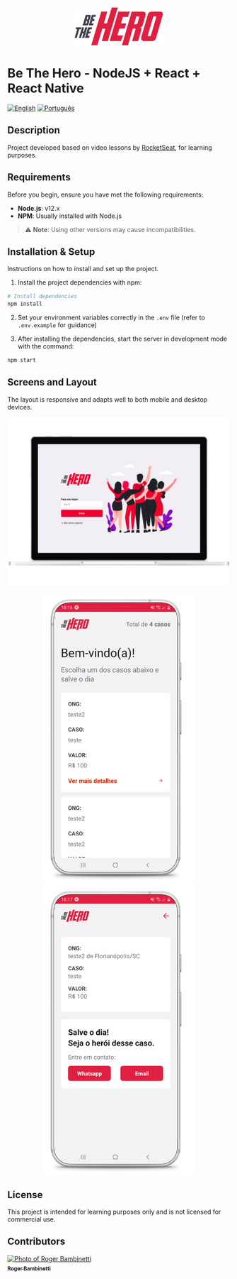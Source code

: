 <h1 align="center">
<img
		width="200"
		src="https://github.com/RogerBambinetti/be-the-hero-nodejs-reactjs-react-native/blob/master/preview/logo.png">
</h1>

# Be The Hero - NodeJS + React + React Native

[![English](https://img.shields.io/badge/lang-english-blue.svg)](README.md)
[![Português](https://img.shields.io/badge/lang-portuguese-green.svg)](README.pt-br.md)

## Description

Project developed based on video lessons by [RocketSeat](https://github.com/Rocketseat), for learning purposes.

## Requirements

Before you begin, ensure you have met the following requirements:

- **Node.js**: v12.x
- **NPM**: Usually installed with Node.js

> ⚠️ **Note**: Using other versions may cause incompatibilities.

## Installation & Setup

Instructions on how to install and set up the project.

1. Install the project dependencies with npm:

```bash
# Install dependencies
npm install
```

2. Set your environment variables correctly in the `.env` file (refer to `.env.example` for guidance)

3. After installing the dependencies, start the server in development mode with the command:

```bash
npm start
```

## Screens and Layout

The layout is responsive and adapts well to both mobile and desktop devices.

<p align="center">
<img
		width="700"
		src="https://github.com/RogerBambinetti/be-the-hero-nodejs-reactjs-react-native/blob/master/preview/Screenshot0.png">
</p>
<p align="center">
<img
		width="350"
		src="https://github.com/RogerBambinetti/be-the-hero-nodejs-reactjs-react-native/blob/master/preview/Screenshot1.png">
<img
		width="350"
		src="https://github.com/RogerBambinetti/be-the-hero-nodejs-reactjs-react-native/blob/master/preview/Screenshot2.png">
</p>

## License

This project is intended for learning purposes only and is not licensed for commercial use.

## Contributors

<table align="center">
  <tr>
      <a href="https://github.com/RogerBambinetti">
        <img src="https://avatars0.githubusercontent.com/u/50684839?s=460&v=4" width="100px" alt="Photo of Roger Bambinetti"/>
        <br />
        <sub><b>Roger Bambinetti</b></sub>
      </a>
  </tr>
</table>
